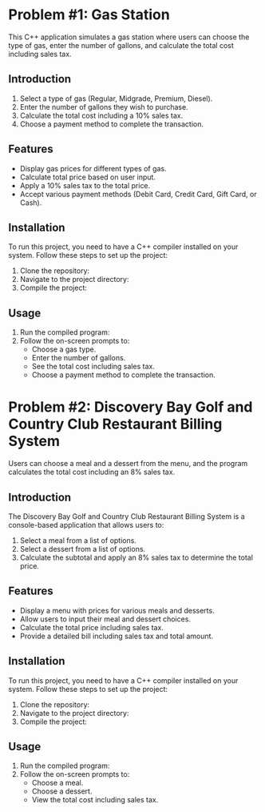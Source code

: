 # Problem #1: Gas Station

This C++ application simulates a gas station where users can choose the type of gas, enter the number of gallons, and calculate the total cost including sales tax.

## Introduction
1. Select a type of gas (Regular, Midgrade, Premium, Diesel).
2. Enter the number of gallons they wish to purchase.
3. Calculate the total cost including a 10% sales tax.
4. Choose a payment method to complete the transaction.

## Features

- Display gas prices for different types of gas.
- Calculate total price based on user input.
- Apply a 10% sales tax to the total price.
- Accept various payment methods (Debit Card, Credit Card, Gift Card, or Cash).

## Installation

To run this project, you need to have a C++ compiler installed on your system. Follow these steps to set up the project:

1. Clone the repository:
2. Navigate to the project directory:
3. Compile the project:
   
## Usage
1. Run the compiled program:
2. Follow the on-screen prompts to:
    - Choose a gas type.
    - Enter the number of gallons.
    - See the total cost including sales tax.
    - Choose a payment method to complete the transaction.
  
# Problem #2: Discovery Bay Golf and Country Club Restaurant Billing System

Users can choose a meal and a dessert from the menu, and the program calculates the total cost including an 8% sales tax.

## Introduction

The Discovery Bay Golf and Country Club Restaurant Billing System is a console-based application that allows users to:
1. Select a meal from a list of options.
2. Select a dessert from a list of options.
3. Calculate the subtotal and apply an 8% sales tax to determine the total price.

## Features

- Display a menu with prices for various meals and desserts.
- Allow users to input their meal and dessert choices.
- Calculate the total price including sales tax.
- Provide a detailed bill including sales tax and total amount.

## Installation

To run this project, you need to have a C++ compiler installed on your system. Follow these steps to set up the project:
1. Clone the repository:
2. Navigate to the project directory:
3. Compile the project:
   
## Usage

1. Run the compiled program:
2. Follow the on-screen prompts to:
    - Choose a meal.
    - Choose a dessert.
    - View the total cost including sales tax.
